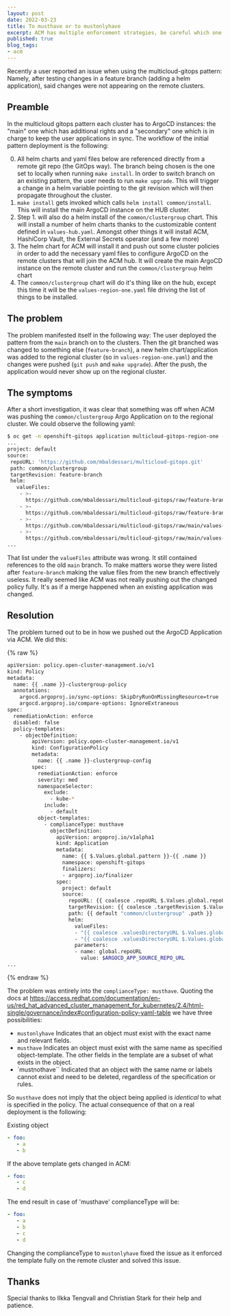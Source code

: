 ```yaml
---
layout: post
date: 2022-03-23
title: To musthave or to mustonlyhave
excerpt: ACM has multiple enforcement strategies, be careful which one you use
published: true
blog_tags:
- acm
---
```


Recently a user reported an issue when using the multicloud-gitops pattern: Namely, after testing changes in a feature branch (adding a helm application), said changes were not appearing on the remote clusters.

## Preamble

In the multicloud gitops pattern each cluster has to ArgoCD instances: the "main" one which has additional rights and a "secondary" one which is in charge to keep the user applications in sync.
The workflow of the initial pattern deployment is the following:

0. All helm charts and yaml files below are referenced directly from a remote git repo (the GitOps way). The branch being chosen is the one set to locally when running `make install`. In order to switch branch on an existing pattern, the user needs to run `make upgrade`. This will trigger a change in a helm variable pointing to the git revision which will then propagate throughout the cluster.
1. `make install` gets invoked which calls `helm install common/install`. This will install the main ArgoCD instance on the HUB cluster.
2. Step 1. will also do a helm install of the `common/clustergroup` chart. This will install a number of helm charts thanks to the customizable content defined in `values-hub.yaml`. Amongst other things it will install ACM, HashiCorp Vault, the External Secrets operator (and a few more)
3. The helm chart for ACM will install it and push out some cluster policies in order to add the necessary yaml files to configure ArgoCD on the remote clusters that will join the ACM hub. It will create the main ArgoCD instance on the remote cluster and run the `common/clustergroup` helm chart
4. The `common/clustergroup` chart will do it's thing like on the hub, except this time it will be the `values-region-one.yaml` file driving the list of things to be installed.

## The problem

The problem manifested itself in the following way: The user deployed the pattern from the `main` branch on to the clusters. Then the git branched was changed to something else (`feature-branch`), a new helm chart/application was added to the regional cluster (so in `values-region-one.yaml`) and the changes were pushed (`git push` and `make upgrade`). After the push, the application would never show up on the regional cluster.

## The symptoms

After a short investigation, it was clear that something was off when ACM was pushing the `common/clustergroup` Argo Application on to the regional cluster. We could observe the following yaml:

```sh
$ oc get -n openshift-gitops application multicloud-gitops-region-one -o yaml
...
project: default
source:
 repoURL: 'https://github.com/mbaldessari/multicloud-gitops.git'
 path: common/clustergroup
 targetRevision: feature-branch
 helm:
   valueFiles:
    - >-
      https://github.com/mbaldessari/multicloud-gitops/raw/feature-branch/values-global.yaml
    - >-
      https://github.com/mbaldessari/multicloud-gitops/raw/feature-branch/values-region-one.yaml
    - >-
      https://github.com/mbaldessari/multicloud-gitops/raw/main/values-global.yaml
    - >-
      https://github.com/mbaldessari/multicloud-gitops/raw/main/values-region-one.yaml
...
```

That list under the `valueFiles` attribute was wrong. It still contained references to the old `main` branch. To make matters worse they were listed after `feature-branch` making the value files from the new branch effectively useless. It really seemed like ACM was not really pushing out the changed policy fully. It's as if a merge happened when an existing application was changed.

## Resolution

The problem turned out to be in how we pushed out the ArgoCD Application via ACM. We did this:

{% raw %}

```sh
apiVersion: policy.open-cluster-management.io/v1
kind: Policy
metadata:
  name: {{ .name }}-clustergroup-policy
  annotations:
    argocd.argoproj.io/sync-options: SkipDryRunOnMissingResource=true
    argocd.argoproj.io/compare-options: IgnoreExtraneous
spec:
  remediationAction: enforce
  disabled: false
  policy-templates:
    - objectDefinition:
        apiVersion: policy.open-cluster-management.io/v1
        kind: ConfigurationPolicy
        metadata:
          name: {{ .name }}-clustergroup-config
        spec:
          remediationAction: enforce
          severity: med
          namespaceSelector:
            exclude:
              - kube-*
            include:
              - default
          object-templates:
            - complianceType: musthave
              objectDefinition:
                apiVersion: argoproj.io/v1alpha1
                kind: Application
                metadata:
                  name: {{ $.Values.global.pattern }}-{{ .name }}
                  namespace: openshift-gitops
                  finalizers:
                  - argoproj.io/finalizer
                spec:
                  project: default
                  source:
                    repoURL: {{ coalesce .repoURL $.Values.global.repoURL }}
                    targetRevision: {{ coalesce .targetRevision $.Values.global.targetRevision }}
                    path: {{ default "common/clustergroup" .path }}
                    helm:
                      valueFiles:
                      - "{{ coalesce .valuesDirectoryURL $.Values.global.valuesDirectoryURL }}/values-global.yaml"
                      - "{{ coalesce .valuesDirectoryURL $.Values.global.valuesDirectoryURL }}/values-{{ .name }}.yaml"
                      parameters:
                      - name: global.repoURL
                        value: $ARGOCD_APP_SOURCE_REPO_URL
...
```

{% endraw %}

The problem was entirely into the `complianceType: musthave`. Quoting the docs at <https://access.redhat.com/documentation/en-us/red_hat_advanced_cluster_management_for_kubernetes/2.4/html-single/governance/index#configuration-policy-yaml-table> we have three possibilities:

* `mustonlyhave` Indicates that an object must exist with the exact name and relevant fields.
* `musthave` Indicates an object must exist with the same name as specified object-template. The other fields in the template are a subset of what exists in the object.
* `mustnothave`` Indicated that an object with the same name or labels cannot exist and need to be deleted, regardless of the specification or rules.

So `musthave` does not imply that the object being applied is *identical* to what is specified in the policy. The actual consequence of that on a real deployment is the following:

Existing object

```yaml
- foo:
   - a
   - b
```

If the above template gets changed in ACM:

```yaml
- foo:
   - c
   - d
```

The end result in case of 'musthave' complianceType will be:

```yaml
- foo:
   - a
   - b
   - c
   - d
```

Changing the complianceType to `mustonlyhave` fixed the issue as it enforced the template fully on the remote cluster and solved this issue.

## Thanks

Special thanks to Ilkka Tengvall and Christian Stark for their help and patience.
